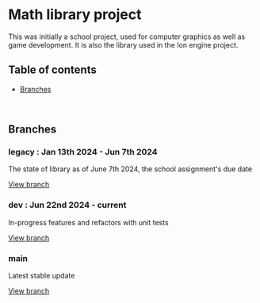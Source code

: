 # Math library project

This was initially a school project, used for computer graphics as well as game development.
It is also the library used in the Ion engine project.


## Table of contents 

* [Branches](https://github.com/torrra/mathlib/new/main?filename=README.md#branches)



<br>

## Branches

### legacy : Jan 13th 2024 - Jun 7th 2024

The state of library as of June 7th 2024, the school assignment's due date

[View branch](https://github.com/torrra/mathlib/tree/legacy)  


### dev : Jun 22nd 2024 - current

In-progress features and refactors with unit tests

[View branch](https://github.com/torrra/mathlib/tree/dev)

### main

Latest stable update

[View branch](https://github.com/torrra/mathlib/tree/main)
